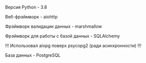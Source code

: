 <p>Версия Python - 3.8</p>
<p>Веб-фрэймворк - aiohttp</p>
<p>Фрэймворк валидации данных - marshmallow</p>
<p>Фрэймворк для работы с базой данных - SQLAlchemy</p>
<p>  !!! Использовал aiopg поверх psycopg2 (ради асинхронности) !!!</p>
<p>База данных - PostgreSQL</p>
